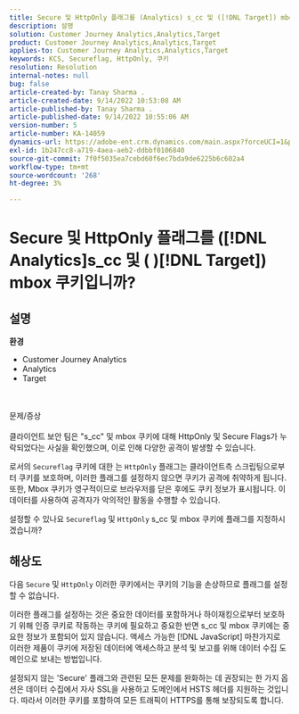 ```yaml
---
title: Secure 및 HttpOnly 플래그를 (Analytics) s_cc 및 ([!DNL Target]) mbox 쿠키입니까?
description: 설명
solution: Customer Journey Analytics,Analytics,Target
product: Customer Journey Analytics,Analytics,Target
applies-to: Customer Journey Analytics,Analytics,Target
keywords: KCS, Secureflag, HttpOnly, 쿠키
resolution: Resolution
internal-notes: null
bug: false
article-created-by: Tanay Sharma .
article-created-date: 9/14/2022 10:53:08 AM
article-published-by: Tanay Sharma .
article-published-date: 9/14/2022 10:55:06 AM
version-number: 5
article-number: KA-14059
dynamics-url: https://adobe-ent.crm.dynamics.com/main.aspx?forceUCI=1&pagetype=entityrecord&etn=knowledgearticle&id=f8741f6a-1b34-ed11-9db1-002248086735
exl-id: 1b247cc8-a719-4aea-aeb2-ddbbf0106840
source-git-commit: 7f0f5035ea7cebd60f6ec7bda9de6225b6c602a4
workflow-type: tm+mt
source-wordcount: '268'
ht-degree: 3%

---
```


# Secure 및 HttpOnly 플래그를 ([!DNL Analytics]s_cc 및 ( )[!DNL Target]) mbox 쿠키입니까?

## 설명

<b>환경</b>
- Customer Journey Analytics
- Analytics
- Target



<br><br>문제/증상<br><br>
클라이언트 보안 팀은 &quot;s_cc&quot; 및 mbox 쿠키에 대해 HttpOnly 및 Secure Flags가 누락되었다는 사실을 확인했으며, 이로 인해 다양한 공격이 발생할 수 있습니다.

로서의 `Secureflag` 쿠키에 대한 는 `HttpOnly` 플래그는 클라이언트측 스크립팅으로부터 쿠키를 보호하며, 이러한 플래그를 설정하지 않으면 쿠키가 공격에 취약하게 됩니다. 또한, Mbox 쿠키가 영구적이므로 브라우저를 닫은 후에도 쿠키 정보가 표시됩니다. 이 데이터를 사용하여 공격자가 악의적인 활동을 수행할 수 있습니다.

설정할 수 있나요 `Secureflag` 및 `HttpOnly` s_cc 및 mbox 쿠키에 플래그를 지정하시겠습니까?


## 해상도


다음 `Secure` 및 `HttpOnly` 이러한 쿠키에서는 쿠키의 기능을 손상하므로 플래그를 설정할 수 없습니다.

이러한 플래그를 설정하는 것은 중요한 데이터를 포함하거나 하이재킹으로부터 보호하기 위해 인증 쿠키로 작동하는 쿠키에 필요하고 중요한 반면 s_cc 및 mbox 쿠키에는 중요한 정보가 포함되어 있지 않습니다. 액세스 가능한 [!DNL JavaScript] 마찬가지로 이러한 제품이 쿠키에 저장된 데이터에 액세스하고 분석 및 보고를 위해 데이터 수집 도메인으로 보내는 방법입니다.

설정되지 않는 &#39;Secure&#39; 플래그와 관련된 모든 문제를 완화하는 데 권장되는 한 가지 옵션은 데이터 수집에서 자사 SSL을 사용하고 도메인에서 HSTS 헤더를 지원하는 것입니다. 따라서 이러한 쿠키를 포함하여 모든 트래픽이 HTTPS를 통해 보장되도록 합니다.
